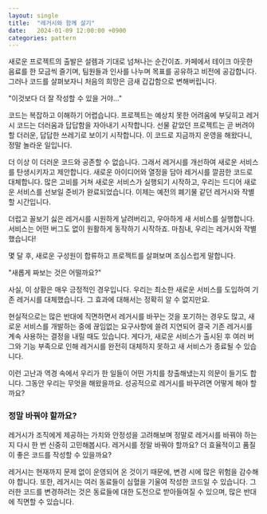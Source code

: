 ```yaml
---
layout: single
title:  "레거시와 함께 살기"
date:   2024-01-09 12:00:00 +0900
categories: pattern
---
```


새로운 프로젝트의 출발은 설렘과 기대로 넘쳐나는 순간이죠. 카페에서 테이크 아웃한 음료를 한 모금씩 즐기며, 팀원들과 인사를 나누며 목표를 공유하고 비전에 공감합니다. 그러나 코드를 살펴보자니 처음의 희망은 금새 갑갑함으로 변해버립니다.

"이것보다 더 잘 작성할 수 있을 거야..."

코드는 복잡하고 이해하기 어렵습니다. 프로젝트는 예상치 못한 어려움에 부딪히고 레거시 코드는 더러움과 답답함을 자아내기 시작합니다. 선물 같았던 프로젝트는 곧 버려야 할 더러운, 답답한 쓰레기로 보이기 시작합니다. 이 코드로 지금까지 운영을 해왔다니, 정말 놀라운 일입니다.

더 이상 이 더러운 코드와 공존할 수 없습니다. 그래서 레거시를 개선하여 새로운 서비스를 탄생시키자고 제안합니다. 새로운 아이디어와 열정을 담아 레거시를 깔끔한 코드로 대체합니다. 많은 고비를 거쳐 새로운 서비스가 실행되기 시작하고, 우리는 드디어 새로운 서비스를 선보일 준비가 완료되었습니다. 이제는 예전의 폐기물 같던 레거시와 작별할 시간입니다.

더럽고 꼴보기 싫은 레거시를 시원하게 날려버리고, 우아하게 새 서비스를 실행합니다. 서비스는 어떤 버그도 없이 원활하게 동작하기 시작하죠. 마침내, 우리는 레거시와 작별했습니다!

몇 달 후, 새로운 구성원이 합류하고 프로젝트를 살펴보며 조심스럽게 말합니다.

"새롭게 짜보는 것은 어떨까요?"

사실, 이 상황은 매우 긍정적인 경우입니다. 우리는 최소한 새로운 서비스를 도입하여 기존 레거시를 대체했습니다. 그 효과에 대해서는 정확히 알 수 없지만요. 

현실적으로는 많은 반대에 직면하면서 레거시를 바꾸는 것을 포기하는 경우도 많고, 새로운 서비스를 개발하는 중에 끊임없는 요구사항에 쓸려 지연되어 결국 기존 레거시를 계속 사용하는 결정을 내릴 때도 있습니다. 게다가, 새로운 서비스가 출시된 후 여러 버그와 기능 부족으로 인해 레거시를 완전히 대체하지 못하고 새 서비스가 종료될 수 있습니다.

이런 고난과 역경 속에서 우리가 한 일들이 어떤 가치를 창출해냈는지 의문이 들기도 합니다. 그동안 우리는 무엇을 해왔을까요. 성공적으로 레거시를 바꾸려면 어떻게 해야 할까요?

### 정말 바꿔야 할까요?

레거시가 조직에게 제공하는 가치와 안정성을 고려해보며 정말로 레거시를 바꿔야 하는지 다시 한 번 신중히 고민해봅시다. 레거시를 정말 바꿔야 할까요? 더 효율적이고 품질이 좋은 코드를 작성할 수 있을까요?

레거시는 현재까지 문제 없이 운영되어 온 것이기 때문에, 변경 시에 많은 위험을 감수해야 합니다. 또한, 레거시는 여러 동료들이 심혈을 기울여 작성한 코드일 수 있습니다. 그러한 코드를 변경하려는 것은 동료들에 대한 도전으로 받아들여질 수 있으며, 많은 반대에 직면할 수 있습니다.
